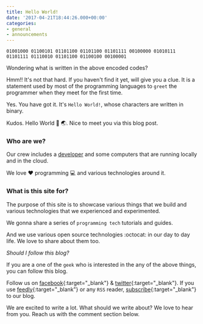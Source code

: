 ```yaml
---
title: Hello World!
date: '2017-04-21T18:44:26.000+00:00'
categories:
- general
- announcements
---
```


`01001000 01100101 01101100 01101100 01101111 00100000 01010111 01101111 01110010 01101100 01100100 00100001`

Wondering what is written in the above encoded codes?

Hmm!! It's not that hard. If you haven't find it yet, will give you a clue. It is a statement used by most of the programming languages to `greet` the programmer when they meet for the first time.

Yes. You have got it. It's `Hello World!`, whose characters are written in binary.

Kudos. Hello World :wave: :earth_asia:. Nice to meet you via this blog post.

### Who are we?
Our crew includes a [developer](https://github.com/sasivarnan) and some computers that are running locally and in the cloud. 

We love :heart: programming :computer: and various technologies around it.

### What is this site for?
The purpose of this site is to showcase various things that we build and various technologies that we experienced and experimented. 

We gonna share a series of `programming tech` tutorials and guides. 

And we use various open source technologies :octocat: in our day to day life. We love to share about them too.

*Should I follow this blog?* 

If you are a one of the `geek` who is interested in the any of the above things, you can follow this blog.

Follow us on [facebook](https://facebook.com/cybeadon){:target="_blank"} & [twitter](https://twitter.com/cybeadon){:target="_blank"}. If you use [feedly](https://feedly.com){:target="_blank"} or any `RSS` reader, [subscribe](/rss/){:target="_blank"} to our blog.

We are excited to write a lot. What should we write about? 
We love to hear from you. Reach us with the comment section below.
